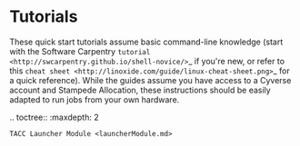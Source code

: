 # Tutorials

These quick start tutorials assume basic command-line knowledge (start with the Software Carpentry `tutorial <http://swcarpentry.github.io/shell-novice/>`_ if you're new, or refer to this `cheat sheet <http://linoxide.com/guide/linux-cheat-sheet.png>`_ for a quick reference). While the guides assume you have access to a Cyverse account and Stampede Allocation, these instructions should be easily adapted to run jobs from your own hardware.

.. toctree::
    :maxdepth: 2

    TACC Launcher Module <launcherModule.md>
